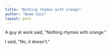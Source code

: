 ```yaml
---
title: "Nothing rhymes with orange"
author: "Noam Sain"
layout: post
---
```


A guy at work said, "Nothing rhymes with orange."

I said, "No, it doesn't."

